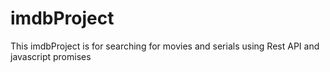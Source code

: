 # imdbProject
This imdbProject is for searching for movies and serials using Rest API and javascript promises

